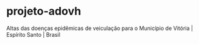 # projeto-adovh
Altas das doenças epidêmicas de veiculação para o Município de Vitória | Espírito Santo | Brasil
